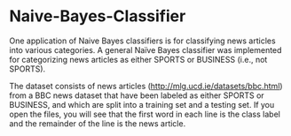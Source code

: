 # Naive-Bayes-Classifier

One application of Naive Bayes classifiers is for classifying news articles into various categories. A general Naïve Bayes classifier was implemented for categorizing news articles as either SPORTS or BUSINESS (i.e., not SPORTS). 

The dataset consists of news articles (http://mlg.ucd.ie/datasets/bbc.html) from a BBC news dataset that have been labeled as either SPORTS or BUSINESS, and which are split into a training set and a testing set. If you open the files, you will see that the first word in each line is the class label and the remainder of the line is the news article.
